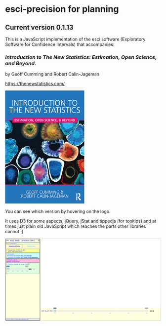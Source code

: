 # esci-precision for planning

## Current version 0.1.13

This is a JavaScript implementation of the esci software (Exploratory Software for Confidence Intervals) that accompanies: 


### _Introduction to The New Statistics: Estimation, Open Science, and Beyond._
by Geoff Cumming and Robert Calin-Jageman

https://thenewstatistics.com/


![Introduction to the New Statistics](images/ITNS-the-cover-2-Feb-16.png?raw=true "Introduction to the New Statistics")



You can see which version by hovering on the logo.

It uses D3 for some aspects, jQuery, jStat and tippedjs (for tooltips) and at times just plain old JavaScript which reaches the parts other libraries cannot ;)

![The esci-precision page](images/esci-precision-view.png?raw=true "esci-precision page")

